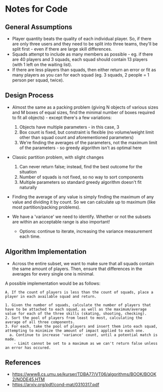 # Notes for Code

## General Assumptions

* Player quantity beats the quality of each individual player. So, if there are only three users and they need to be split into three teams, they'll be split first - even if there are large skill differences.
* Squads attempt to include as many members as possible - eg. if there are 40 players and 3 squads, each squad should contain 13 players (with 1 left on the waiting list).
* If there are less players than squads, then either return an error or fit as many players as you can for each squad (eg. 3 squads, 2 people = 1 person per squad, twice).

## Design Process

* Almost the same as a packing problem (giving N objects of various sizes and M boxes of equal sizes, find the minimal number of boxes required to fit all objects) - except there's a few variations:

  1. Objects have multiple parameters - in this case, 3
  2. Box count is fixed, but constraint is flexible (no volume/weight limit other than squad count and aforementioned parameters)
  3. We're finding the averages of the parameters, not the maximum limit of the parameters - so greedy algorithm isn't as optimal here

* Classic partition problem, with slight changes

  1. Can never return false; instead, find the best outcome for the situation
  2. Number of squads is not fixed, so no way to sort components
  3. Multiple parameters so standard greedy algorithm doesn't fit naturally

* Finding the average of any value is simply finding the maximum of any value and dividing it by count. So we can calculate up to maximum (like most partition/packing problems).
* We have a 'variance' we need to identify. Whether or not the subsets are within an acceptable range is also important! 
  * Options: continue to iterate, increasing the variance measurement each time.

## Algorithm Implementation

* Across the entire subset, we want to make sure that all squads contain the same amount of players. Then, ensure that differences in the averages for every single one is minimal. 

A possible implementation would be as follows:

    A. If the count of players is less than the count of squads, place a player in each available squad and return.

    1. Given the number of squads, calculate the number of players that have to be attached to each squad, as well as the maximum/average value for each of the three skills (skating, shooting, checking).
    2. Sort the pool of players from least to most, calculating the average of all three components.
    3. For each, take the pool of players and insert them into each squad, attempting to minimize the amount of impact applied to each one. 
      a. Continue to increase 'variance' count, until a potential match is made.  
        - Limit cannot be set to a maximum as we can't return false unless an error has occured.

## References

* https://www8.cs.umu.se/kurser/TDBA77/VT06/algorithms/BOOK/BOOK2/NODE45.HTM
* https://arxiv.org/pdf/cond-mat/0310317.pdf